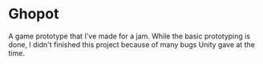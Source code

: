 # Ghopot
A game prototype that I've made for a jam. While the basic prototyping is done, I didn't finished this project because of many bugs Unity gave at the time.


